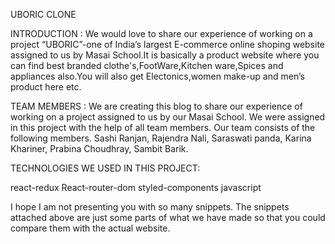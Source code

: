 UBORIC CLONE

INTRODUCTION : We would love to share our experience of working on a project “UBORIC”-one of India’s largest E-commerce online shoping website assigned to us by Masai School.It is basically a product website where you can find best branded clothe's,FootWare,Kitchen ware,Spices and appliances also.You will also get Electonics,women make-up and men’s product here etc.

TEAM MEMBERS : We are creating this blog to share our experience of working on a project assigned to us by our Masai School. We were assigned in this project with the help of all team members. Our team consists of the following members. Sashi Ranjan, Rajendra Nali, Saraswati panda, Karina Khariner, Prabina Choudhray, Sambit Barik.

TECHNOLOGIES WE USED IN THIS PROJECT:

react-redux React-router-dom styled-components javascript

I hope I am not presenting you with so many snippets. The snippets attached above are just some parts of what we have made so that you could compare them with the actual website.
<img src=""/>